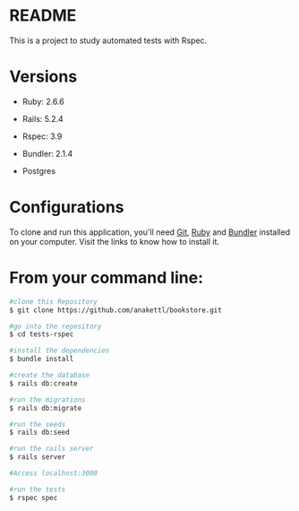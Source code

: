 # README

This is a project to study automated tests with Rspec.

# Versions

* Ruby: 2.6.6

* Rails: 5.2.4

* Rspec: 3.9

* Bundler: 2.1.4

* Postgres

# Configurations
To clone and run this application, you'll need [Git](https://docs.github.com/en/github/getting-started-with-github/set-up-git), [Ruby](https://www.ruby-lang.org/en/documentation/installation/) and [Bundler](https://bundler.io/) installed on your computer.
Visit the links to know how to install it.

# From your command line:
``` bash
#clone this Repository
$ git clone https://github.com/anakettl/bookstore.git

#go into the repository
$ cd tests-rspec

#install the dependencies
$ bundle install

#create the database
$ rails db:create

#run the migrations
$ rails db:migrate

#run the seeds
$ rails db:seed

#run the rails server
$ rails server

#Access localhost:3000

#run the tests
$ rspec spec
```
